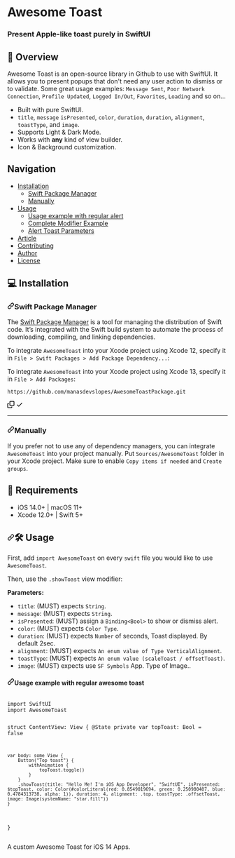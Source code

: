 <h1>Awesome Toast</h1>

<h3>Present Apple-like toast purely in SwiftUI</h3>

<h2>🔭 Overview</h2>

<p>Awesome Toast is an open-source library in Github to use with SwiftUI. It allows you to present popups that don't need any user action to dismiss or to validate. Some great usage examples: <code>Message Sent</code>, <code>Poor Network Connection</code>, <code>Profile Updated</code>, <code>Logged In/Out</code>, <code>Favorites</code>, <code>Loading</code> and so on...</p>


<ul>
<li>Built with pure SwiftUI.</li>
<li><code>title</code>, <code>message</code> <code>isPresented</code>, <code>color</code>, <code>duration</code>, <code>duration</code>,  <code>alignment</code>,  <code>toastType</code>, and  <code>image</code>.</li>
<li>Supports Light &amp; Dark Mode.</li>
<li>Works with <strong>any</strong> kind of view builder.</li>
<li>Icon &amp; Background customization.</li>
</ul>


<h2>Navigation</h2>

<ul>
<li><a href="#-installation">Installation</a>
<ul>
<li><a href="#swift-package-manager">Swift Package Manager</a></li>
<li><a href="#manually">Manually</a></li>
</ul>
</li>
<li><a href="#-usage">Usage</a>
<ul>
<li><a href="#usage-example-with-regular-alert">Usage example with regular alert</a></li>
<li><a href="#complete-modifier-example">Complete Modifier Example</a></li>
<li><a href="#alert-toast-parameters">Alert Toast Parameters</a></li>
</ul>
</li>
<li><a href="#-article">Article</a></li>
<li><a href="#-contributing">Contributing</a></li>
<li><a href="#-author">Author</a></li>
<li><a href="#-license">License</a></li>
</ul>

<h2>💻 Installation</h2>
<h3><a id="user-content-swift-package-manager" class="anchor" aria-hidden="true" href="#swift-package-manager"><svg class="octicon octicon-link" viewBox="0 0 16 16" version="1.1" width="16" height="16" aria-hidden="true"><path fill-rule="evenodd" d="M7.775 3.275a.75.75 0 001.06 1.06l1.25-1.25a2 2 0 112.83 2.83l-2.5 2.5a2 2 0 01-2.83 0 .75.75 0 00-1.06 1.06 3.5 3.5 0 004.95 0l2.5-2.5a3.5 3.5 0 00-4.95-4.95l-1.25 1.25zm-4.69 9.64a2 2 0 010-2.83l2.5-2.5a2 2 0 012.83 0 .75.75 0 001.06-1.06 3.5 3.5 0 00-4.95 0l-2.5 2.5a3.5 3.5 0 004.95 4.95l1.25-1.25a.75.75 0 00-1.06-1.06l-1.25 1.25a2 2 0 01-2.83 0z"></path></svg></a>Swift Package Manager</h3>

<p>The <a href="https://swift.org/package-manager/" rel="nofollow">Swift Package Manager</a> is a tool for managing the distribution of Swift code. It’s integrated with the Swift build system to automate the process of downloading, compiling, and linking dependencies.</p>

<p>To integrate <code>AwesomeToast</code> into your Xcode project using Xcode 12, specify it in <code>File &gt; Swift Packages &gt; Add Package Dependency...</code>:</p>
<p>To integrate <code>AwesomeToast</code> into your Xcode project using Xcode 13, specify it in <code>File &gt; Add Packages</code>:</p>

<div class="snippet-clipboard-content position-relative overflow-auto"><pre lang="ogdl"><code>https://github.com/manasdevslopes/AwesomeToastPackage.git</code></pre><div class="zeroclipboard-container position-absolute right-0 top-0">
    <clipboard-copy aria-label="Copy" class="ClipboardButton btn js-clipboard-copy m-2 p-0 tooltipped-no-delay" data-copy-feedback="Copied!" data-tooltip-direction="w" value="https://github.com/manasdevslopes/AwesomeToastPackage.git" tabindex="0" role="button">
      <svg aria-hidden="true" height="16" viewBox="0 0 16 16" version="1.1" width="16" data-view-component="true" class="octicon octicon-copy js-clipboard-copy-icon m-2">
    <path fill-rule="evenodd" d="M0 6.75C0 5.784.784 5 1.75 5h1.5a.75.75 0 010 1.5h-1.5a.25.25 0 00-.25.25v7.5c0 .138.112.25.25.25h7.5a.25.25 0 00.25-.25v-1.5a.75.75 0 011.5 0v1.5A1.75 1.75 0 019.25 16h-7.5A1.75 1.75 0 010 14.25v-7.5z"></path><path fill-rule="evenodd" d="M5 1.75C5 .784 5.784 0 6.75 0h7.5C15.216 0 16 .784 16 1.75v7.5A1.75 1.75 0 0114.25 11h-7.5A1.75 1.75 0 015 9.25v-7.5zm1.75-.25a.25.25 0 00-.25.25v7.5c0 .138.112.25.25.25h7.5a.25.25 0 00.25-.25v-7.5a.25.25 0 00-.25-.25h-7.5z"></path>
</svg>
      <svg aria-hidden="true" height="16" viewBox="0 0 16 16" version="1.1" width="16" data-view-component="true" class="octicon octicon-check js-clipboard-check-icon color-text-success d-none m-2">
    <path fill-rule="evenodd" d="M13.78 4.22a.75.75 0 010 1.06l-7.25 7.25a.75.75 0 01-1.06 0L2.22 9.28a.75.75 0 011.06-1.06L6 10.94l6.72-6.72a.75.75 0 011.06 0z"></path>
</svg>
    </clipboard-copy>
  </div></div>
  
<hr>

<h3><a id="user-content-manually" class="anchor" aria-hidden="true" href="#manually"><svg class="octicon octicon-link" viewBox="0 0 16 16" version="1.1" width="16" height="16" aria-hidden="true"><path fill-rule="evenodd" d="M7.775 3.275a.75.75 0 001.06 1.06l1.25-1.25a2 2 0 112.83 2.83l-2.5 2.5a2 2 0 01-2.83 0 .75.75 0 00-1.06 1.06 3.5 3.5 0 004.95 0l2.5-2.5a3.5 3.5 0 00-4.95-4.95l-1.25 1.25zm-4.69 9.64a2 2 0 010-2.83l2.5-2.5a2 2 0 012.83 0 .75.75 0 001.06-1.06 3.5 3.5 0 00-4.95 0l-2.5 2.5a3.5 3.5 0 004.95 4.95l1.25-1.25a.75.75 0 00-1.06-1.06l-1.25 1.25a2 2 0 01-2.83 0z"></path></svg></a>Manually</h3>

<p>If you prefer not to use any of dependency managers, you can integrate <code>AwesomeToast</code> into your project manually. Put <code>Sources/AwesomeToast</code> folder in your Xcode project. Make sure to enable <code>Copy items if needed</code> and <code>Create groups</code>.</p>


<h2>🧳 Requirements</h2>

<ul>
<li>iOS 14.0+ | macOS 11+</li>
<li>Xcode 12.0+ | Swift 5+</li>
</ul>


<h2><a id="user-content--usage" class="anchor" aria-hidden="true" href="#-usage"><svg class="octicon octicon-link" viewBox="0 0 16 16" version="1.1" width="16" height="16" aria-hidden="true"><path fill-rule="evenodd" d="M7.775 3.275a.75.75 0 001.06 1.06l1.25-1.25a2 2 0 112.83 2.83l-2.5 2.5a2 2 0 01-2.83 0 .75.75 0 00-1.06 1.06 3.5 3.5 0 004.95 0l2.5-2.5a3.5 3.5 0 00-4.95-4.95l-1.25 1.25zm-4.69 9.64a2 2 0 010-2.83l2.5-2.5a2 2 0 012.83 0 .75.75 0 001.06-1.06 3.5 3.5 0 00-4.95 0l-2.5 2.5a3.5 3.5 0 004.95 4.95l1.25-1.25a.75.75 0 00-1.06-1.06l-1.25 1.25a2 2 0 01-2.83 0z"></path></svg></a><g-emoji class="g-emoji" alias="hammer_and_wrench" fallback-src="https://github.githubassets.com/images/icons/emoji/unicode/1f6e0.png">🛠</g-emoji> Usage</h2>

<p>First, add <code>import AwesomeToast</code> on every <code>swift</code> file you would like to use <code>AwesomeToast</code>.</p>
<p>Then, use the <code>.showToast</code> view modifier:</p>

<p><strong>Parameters:</strong></p>

<ul>    
<li><code>title</code>: (MUST) expects <code>String</code>.</li>
<li><code>message</code>: (MUST) expects <code>String</code>.</li>
<li><code>isPresented</code>: (MUST) assign a <code>Binding&lt;Bool&gt;</code> to show or dismiss alert.</li>
<li><code>color</code>: (MUST) expects <code>Color Type</code>.</li>
<li><code>duration</code>: (MUST) expects <code>Number</code> of seconds, Toast displayed. By default 2sec.</li>
<li><code>alignment</code>: (MUST) expects <code>An enum value of Type VerticalAlignment</code>.</li>
<li><code>toastType</code>: (MUST) expects <code>An enum value (scaleToast / offsetToast)</code>.</li>
<li><code>image</code>: (MUST) expects use <code>SF Symbols</code> App. Type of Image..</li>
</ul>


<h4><a id="user-content-usage-example-with-regular-alert" class="anchor" aria-hidden="true" href="#usage-example-with-regular-alert"><svg class="octicon octicon-link" viewBox="0 0 16 16" version="1.1" width="16" height="16" aria-hidden="true"><path fill-rule="evenodd" d="M7.775 3.275a.75.75 0 001.06 1.06l1.25-1.25a2 2 0 112.83 2.83l-2.5 2.5a2 2 0 01-2.83 0 .75.75 0 00-1.06 1.06 3.5 3.5 0 004.95 0l2.5-2.5a3.5 3.5 0 00-4.95-4.95l-1.25 1.25zm-4.69 9.64a2 2 0 010-2.83l2.5-2.5a2 2 0 012.83 0 .75.75 0 001.06-1.06 3.5 3.5 0 00-4.95 0l-2.5 2.5a3.5 3.5 0 004.95 4.95l1.25-1.25a.75.75 0 00-1.06-1.06l-1.25 1.25a2 2 0 01-2.83 0z"></path></svg></a>Usage example with regular awesome toast</h4>


<div class="snippet-clipboard-content position-relative overflow-auto">
<pre lang="ogdl">
<code>
import SwiftUI
import AwesomeToast

struct ContentView: View {
    @State private var topToast: Bool = false
    
    var body: some View {
        Button("Top toast") {
            withAnimation {
                topToast.toggle()
            }
        }
        .showToast(title: "Hello Me! I'm iOS App Developer", "SwiftUI", isPresented: $topToast, color: Color(#colorLiteral(red: 0.8549019694, green: 0.250980407, blue: 0.4784313738, alpha: 1)), duration: 4, alignment: .top, toastType: .offsetToast, image: Image(systemName: "star.fill"))
    }
}
</code>
</pre>
</div>
  
A custom Awesome Toast for iOS 14 Apps.
